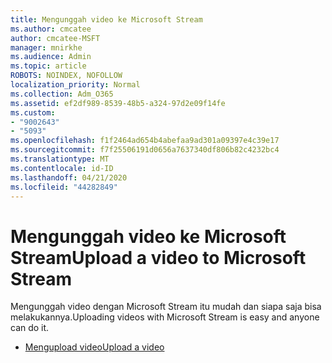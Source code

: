 ```yaml
---
title: Mengunggah video ke Microsoft Stream
ms.author: cmcatee
author: cmcatee-MSFT
manager: mnirkhe
ms.audience: Admin
ms.topic: article
ROBOTS: NOINDEX, NOFOLLOW
localization_priority: Normal
ms.collection: Adm_O365
ms.assetid: ef2df989-8539-48b5-a324-97d2e09f14fe
ms.custom:
- "9002643"
- "5093"
ms.openlocfilehash: f1f2464ad654b4abefaa9ad301a09397e4c39e17
ms.sourcegitcommit: f7f25506191d0656a7637340df806b82c4232bc4
ms.translationtype: MT
ms.contentlocale: id-ID
ms.lasthandoff: 04/21/2020
ms.locfileid: "44282849"
---
```

# <a name="upload-a-video-to-microsoft-stream"></a><span data-ttu-id="6c0f0-102">Mengunggah video ke Microsoft Stream</span><span class="sxs-lookup"><span data-stu-id="6c0f0-102">Upload a video to Microsoft Stream</span></span>

<span data-ttu-id="6c0f0-103">Mengunggah video dengan Microsoft Stream itu mudah dan siapa saja bisa melakukannya.</span><span class="sxs-lookup"><span data-stu-id="6c0f0-103">Uploading videos with Microsoft Stream is easy and anyone can do it.</span></span>

- [<span data-ttu-id="6c0f0-104">Mengupload video</span><span class="sxs-lookup"><span data-stu-id="6c0f0-104">Upload a video</span></span>](https://docs.microsoft.com/stream/portal-upload-video)
